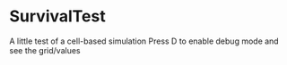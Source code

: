# SurvivalTest
A little test of a cell-based simulation
Press D to enable debug mode and see the grid/values
